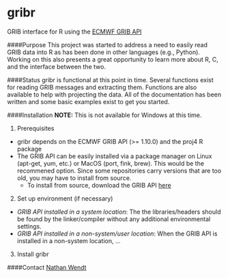 # gribr
GRIB interface for R using the [ECMWF GRIB API](http://software.ecmwf.int/wiki/display/GRIB/Home)

####Purpose
This project was started to address a need to easily read GRIB data into R as has been done in other languages (e.g., Python). Working on this also presents a great opportunity to learn more about R, C, and the interface between the two.

####Status
gribr is functional at this point in time. Several functions exist for reading GRIB messages and extracting them. Functions are also available to help with projecting the data. All of the documentation has been written and some basic examples exist to get you started.

####Installation
**NOTE:** This is not available for Windows at this time.

1. Prerequisites
  * gribr depends on the ECMWF GRIB API (>= 1.10.0) and the proj4 R package
  * The GRIB API can be easily installed via a package manager on Linux (apt-get, yum, etc.) or MacOS (port, fink, brew). This would be the recommened option. Since some repositories carry versions that are too old, you may have to install from source.
    * To install from source, download the GRIB API [here](https://software.ecmwf.int/wiki/display/GRIB/Releases)
2. Set up environment (if necessary)
  * _GRIB API installed in a system location_: The the libraries/headers should be found by the linker/compiler without any additional environmental settings.
  * _GRIB API installed in a non-system/user location_: When the GRIB API is installed in a non-system location, ...
3. Install gribr

####Contact
[Nathan Wendt](mailto:nawendt@ou.edu)

